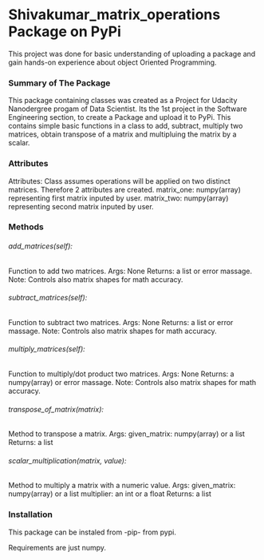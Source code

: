 # Shivakumar_matrix_operations Package on PyPi

This project was done for basic understanding of uploading a package and gain hands-on experience about object Oriented Programming.

### Summary of The Package
This package containing classes was created as a Project for Udacity Nanodergree progam of Data Scientist. 
Its the 1st project in the Software Engineering section, to create a Package and upload it to PyPi.
This contains simple basic functions in a class to add, subtract, multiply two matrices, obtain transpose of a matrix and multipluing the matrix by a scalar.

### Attributes
Attributes: Class assumes operations will be applied on two distinct matrices. Therefore 2 attributes are created. 
matrix_one: numpy(array) representing first matrix inputed by user. 
matrix_two: numpy(array) representing second matrix inputed by user.


### Methods

###### add_matrices(self): 
Function to add two matrices. 
Args: None Returns: a list or error massage. 
Note: Controls also matrix shapes for math accuracy.

###### subtract_matrices(self): 
Function to subtract two matrices. 
Args: None Returns: a list or error massage. 
Note: Controls also matrix shapes for math accuracy.

###### multiply_matrices(self): 
Function to multiply/dot product two matrices. 
Args: None Returns: a numpy(array) or error massage. 
Note: Controls also matrix shapes for math accuracy.

###### transpose_of_matrix(matrix): 
Method to transpose a matrix. 
Args: given_matrix: numpy(array) or a list 
Returns: a list

###### scalar_multiplication(matrix, value): 
Method to multiply a matrix with a numeric value. 
Args: given_matrix: numpy(array) or a list multiplier: an int or a float 
Returns: a list

### Installation
This package can be instaled from -pip- from pypi. 

Requirements are just numpy. 






